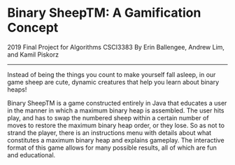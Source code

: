 # Binary SheepTM: A Gamification Concept

2019 Final Project for Algorithms CSCI3383
By Erin Ballengee, Andrew Lim, and Kamil Piskorz
__________________________________________________________________________________________________________________________________________

Instead of being the things you count to make yourself fall asleep, in our game sheep are cute, dynamic creatures that help you learn about binary heaps!

Binary SheepTM is a game constructed entirely in Java that educates a user in the manner in which a maximum binary heap is assembled. The user hits play, and has to swap the numbered sheep within a certain number of moves to restore the maximum binary heap order, or they lose. So as not to strand the player, there is an instructions menu with details about what constitutes a maximum binary heap and explains gameplay. The interactive format of this game allows for many possible results, all of which are fun and educational.
